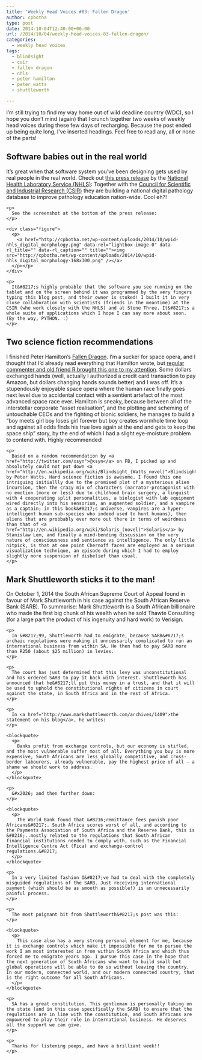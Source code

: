 ```yaml
---
title: 'Weekly Head Voices #83: Fallen Dragon'
author: cpbotha
type: post
date: 2014-10-04T12:40:00+00:00
url: /2014/10/04/weekly-head-voices-83-fallen-dragon/
categories:
  - weekly head voices
tags:
  - blindsight
  - csir
  - fallen dragon
  - nhls
  - peter hamilton
  - peter watts
  - shuttleworth

---
```

I&#8217;m still trying to find my way home out of wild deadline country (WDC), so I hope you don&#8217;t mind (again) that I crunch together two weeks of weekly head voices during these few days of recharging. Because the post ended up being quite long, I&#8217;ve inserted headings. Feel free to read any, all or none of the parts! 

<div id="outline-container-sec-1" class="outline-2">
  <h2 id="sec-1">
    Software babies out in the real world
  </h2>
  
  <div class="outline-text-2" id="text-1">
    <p>
      It&#8217;s great when that software system you&#8217;ve been designing gets used by real people in the real world. Check out <a href="http://www.nhls.ac.za/?page=news&#038;id=4&#038;rid=398">this press release</a> by the <a href="http://www.nhls.ac.za/">National Health Laboratory Service (NHLS)</a>: Together with the <a href="http://www.csir.co.za/">Council for Scientific and Industrial Research (CSIR)</a> they are building a national digital pathology database to improve pathology education nation-wide. Cool eh?!
    </p>
    
    <p>
      See the screenshot at the bottom of the press release:
    </p>
    
    <div class="figure">
      <p>
        <a href="http://cpbotha.net/wp-content/uploads/2014/10/wpid-nhls_digital_morphology.png" data-rel="lightbox-image-0" data-rl_title="" data-rl_caption="" title=""><img src="http://cpbotha.net/wp-content/uploads/2014/10/wpid-nhls_digital_morphology-168x300.png" /></a>
      </p></p>
    </div>
    
    <p>
      It&#8217;s highly probable that the software you see running on the tablet and on the screen behind it was programmed by the very fingers typing this blog post, and their owner is stoked! I built it in very close collaboration with scientists (friends in the meantime) at the CSIR (who work closely with the NHLS) and at Stone Three. It&#8217;s a whole suite of applications which I hope I can say more about soon. (By the way, PYTHON. :)
    </p>
  </div>
</div>

<div id="outline-container-sec-2" class="outline-2">
  <h2 id="sec-2">
    Two science fiction recommendations
  </h2>
  
  <div class="outline-text-2" id="text-2">
    <p>
      I finished Peter Hamilton&#8217;s <a href="http://en.wikipedia.org/wiki/Fallen_Dragon">Fallen Dragon</a>. I&#8217;m a sucker for space opera, and I thought that I&#8217;d already read everything that Hamilton wrote, but <a href="http://cpbotha.net/2014/08/07/weekly-head-voices-80-there-can-be-only-one/#comment-148198">regular commenter and old friend R brought this one to my attention</a>. Some dollars exchanged hands (well, actually I authorized a credit card transaction to pay Amazon, but dollars changing hands sounds better) and I was off. It&#8217;s a stupendously enjoyable space opera where the human race finally goes next level due to accidental contact with a sentient artefact of the most advanced space race ever. Hamilton is sneaky, because between all of the interstellar corporate &#8220;asset realisation&#8221;, and the plotting and scheming of untouchable CEOs and the fighting of bionic soldiers, he manages to build a &#8220;boy meets girl boy loses girl forever but boy creates wormhole time loop and against all odds finds his true love again at the end and gets to keep the space ship&#8221; story, by the end of which I had a slight eye-moisture problem to contend with. Highly recommended!
    </p>
    
    <p>
      Based on a random recommendation by <a href="http://twitter.com/xsyn">@xsyn</a> on FB, I picked up and absolutely could not put down <a href="http://en.wikipedia.org/wiki/Blindsight_(Watts_novel)">Blindsight</a> by Peter Watts. Hard science fiction is awesome. I found this one intriguing initiallly due to the promised plot of a mysterious alien incursion, then the crazy mix of characters (narrator-protagonist with no emotion (more or less) due to childhood brain surgery, a linguist with 4 cooperating split personalities, a biologist with lab equipment wired directly into his sensorium, an augmented soldier, and a vampire as a captain; in this book&#8217;s universe, vampires are a hyper-intelligent human sub-species who indeed used to hunt humans), then aliens that are probbably ever more out there in terms of weirdness than that of <a href="http://en.wikipedia.org/wiki/Solaris_(novel)">Solaris</a> by Stanislaw Lem, and finally a mind-bending discussion on the very nature of consciousness and sentience vs intelligence. The only little nitpick, is that at one point Chernoff faces are employed as a serious visualization technique, an episode during which I had to employ slightly more suspension of disbelief than usual.
    </p>
  </div>
</div>

<div id="outline-container-sec-3" class="outline-2">
  <h2 id="sec-3">
    Mark Shuttleworth sticks it to the man!
  </h2>
  
  <div class="outline-text-2" id="text-3">
    <p>
      On October 1, 2014 the South African Supreme Court of Appeal found in favour of Mark Shuttleworth in his case against the South African Reserve Bank (SARB). To summarise: Mark Shuttleworth is a South African billionaire who made the first big chunk of his wealth when he sold Thawte Consulting (for a large part the product of his ingenuity and hard work) to Verisign.
    </p>
    
    <p>
      In &#8217;99, Shuttleworth had to emigrate, because SARB&#8217;s archaic regulations were making it unncessarily complicated to run an international business from within SA. He then had to pay SARB more than R250 (about $25 million) in levies.
    </p>
    
    <p>
      The court has just determined that this levy was unconstitutional and has ordered SARB to pay it back with interest. Shuttleworth has announced that he&#8217;ll put this money in a trust, and that it will be used to uphold the constitutional rights of citizens in court against the state, in South Africa and in the rest of Africa.
    </p>
    
    <p>
      In <a href="http://www.markshuttleworth.com/archives/1409">the statement on his blog</a>, he writes:
    </p>
    
    <blockquote>
      <p>
        Banks profit from exchange controls, but our economy is stifled, and the most vulnerable suffer most of all. Everything you buy is more expensive, South Africans are less globally competitive, and cross-border labourers, already vulnerable, pay the highest price of all – a shame we should work to address.
      </p>
    </blockquote>
    
    <p>
      &#x2026; and then further down:
    </p>
    
    <blockquote>
      <p>
        The World Bank found that &#8216;remittance fees punish poor Africans&#8217;. South Africa scores worst of all, and according to the Payments Association of South Africa and the Reserve Bank, this is &#8216;..mostly related to the regulations that South African financial institutions needed to comply with, such as the Financial Intelligence Centre Act (Fica) and exchange-control regulations.&#8217;
      </p>
    </blockquote>
    
    <p>
      In a very limited fashion I&#8217;ve had to deal with the completely misguided regulations of the SARB. Just receiving international payment (which should be as smooth as possible!) is an unnecessarily painful process.
    </p>
    
    <p>
      The most poignant bit from Shuttleworth&#8217;s post was this:
    </p>
    
    <blockquote>
      <p>
        This case also has a very strong personal element for me, because it is exchange controls which make it impossible for me to pursue the work I am most interested in from within South Africa and which thus forced me to emigrate years ago. I pursue this case in the hope that the next generation of South Africans who want to build small but global operations will be able to do so without leaving the country. In our modern, connected world, and our modern connected country, that is the right outcome for all South Africans.
      </p>
    </blockquote>
    
    <p>
      SA has a great constitution. This gentleman is personally taking on the state (and in this case specifically the SARB) to ensure that the regulations are in line with the constitution, and South Africans are empowered to play their role in international business. He deserves all the support we can give.
    </p>
    
    <p>
      Thanks for listening peeps, and have a brilliant week!!
    </p>
  </div>
</div>
